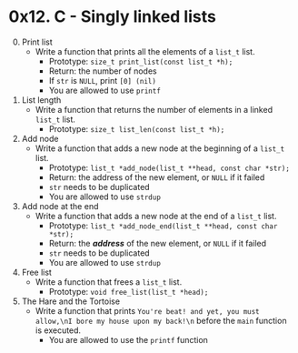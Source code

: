 # 0x12. C - Singly linked lists

0. Print list
	- Write a function that prints all the elements of a `list_t` list.
		- Prototype: `size_t print_list(const list_t *h);`
		- Return: the number of nodes
		- If `str` is `NULL`, print `[0] (nil)`
		- You are allowed to use `printf`
1. List length
	- Write a function that returns the number of elements in a linked `list_t` list.
		- Prototype: `size_t list_len(const list_t *h);`
2. Add node
	- Write a function that adds a new node at the beginning of a `list_t` list.
		- Prototype: `list_t *add_node(list_t **head, const char *str);`
		- Return: the address of the new element, or `NULL` if it failed
		- `str` needs to be duplicated
		- You are allowed to use `strdup`
3. Add node at the end
	- Write a function that adds a new node at the end of a `list_t` list.
		- Prototype: `list_t *add_node_end(list_t **head, const char *str);`
		- Return: the ***address*** of the new element, or `NULL` if it failed
		- `str` needs to be duplicated
		- You are allowed to use `strdup`
4. Free list
	- Write a function that frees a `list_t` list.
		- Prototype: `void free_list(list_t *head);`
5. The Hare and the Tortoise
	- Write a function that prints `You're beat! and yet, you must allow,\nI bore my house upon my back!\n` before the `main` function is executed.
		- You are allowed to use the `printf` function
